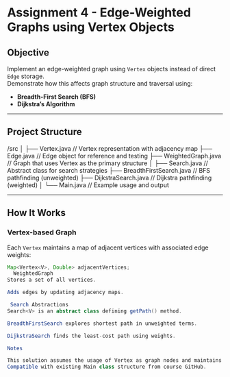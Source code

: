 # Assignment 4 - Edge-Weighted Graphs using Vertex Objects

## Objective

Implement an edge-weighted graph using `Vertex` objects instead of direct `Edge` storage.  
Demonstrate how this affects graph structure and traversal using:

- **Breadth-First Search (BFS)**
- **Dijkstra’s Algorithm**

---

## Project Structure

/src
│
├── Vertex.java // Vertex representation with adjacency map
├── Edge.java // Edge object for reference and testing
├── WeightedGraph.java // Graph that uses Vertex as the primary structure
│
├── Search.java // Abstract class for search strategies
├── BreadthFirstSearch.java // BFS pathfinding (unweighted)
├── DijkstraSearch.java // Dijkstra pathfinding (weighted)
│
└── Main.java // Example usage and output

---

## How It Works

### Vertex-based Graph
Each `Vertex` maintains a map of adjacent vertices with associated edge weights:
```java
Map<Vertex<V>, Double> adjacentVertices;
  WeightedGraph
Stores a set of all vertices.

Adds edges by updating adjacency maps.

 Search Abstractions
Search<V> is an abstract class defining getPath() method.

BreadthFirstSearch explores shortest path in unweighted terms.

DijkstraSearch finds the least-cost path using weights.

Notes

This solution assumes the usage of Vertex as graph nodes and maintains all edge weights inside vertex maps.
Compatible with existing Main class structure from course GitHub.

